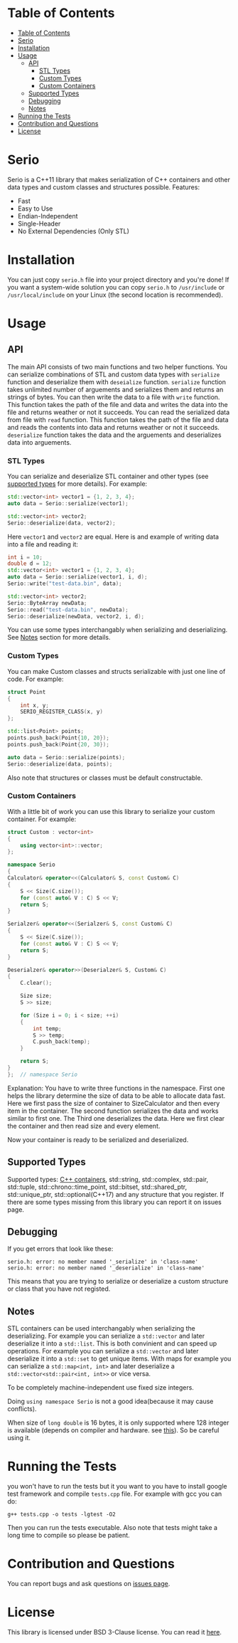 # Table of Contents
- [Table of Contents](#table-of-contents)
- [Serio](#serio)
- [Installation](#installation)
- [Usage](#usage)
  - [API](#api)
    - [STL Types](#stl-types)
    - [Custom Types](#custom-types)
    - [Custom Containers](#custom-containers)
  - [Supported Types](#supported-types)
  - [Debugging](#debugging)
  - [Notes](#notes)
- [Running the Tests](#running-the-tests)
- [Contribution and Questions](#contribution-and-questions)
- [License](#license)

# Serio
Serio is a C++11 library that makes serialization of C++ containers and other data types and custom classes and structures possible. Features:
+ Fast
+ Easy to Use
+ Endian-Independent
+ Single-Header
+ No External Dependencies (Only STL) 

# Installation
You can just copy ```serio.h``` file into your project directory and you're done!
If you want a system-wide solution you can copy ```serio.h``` to ```/usr/include``` or ```/usr/local/include``` on your Linux (the second location is recommended).

# Usage
## API
The main API consists of two main functions and two helper functions. You can serialize combinations of STL and custom data types with ```serialize``` function and deserialize them with ```deseialize``` function.
```serialize``` function takes unlimited number of arguements and serializes them and returns an strings of bytes. 
You can then write the data to a file with ```write``` function. This function takes the path of the file and data and writes the data into the file and returns weather or not it succeeds. 
You can read the serialized data from file with ```read``` function. This function takes the path of the file and data and reads the contents into data and returns weather or not it succeeds. 
```deserialize``` function takes the data and the arguements and deserializes data into arguements.

### STL Types
You can serialize and deserialize STL container and other types (see [supported types](#supported-types) for more details). For example:

``` c++
std::vector<int> vector1 = {1, 2, 3, 4};
auto data = Serio::serialize(vector1);

std::vector<int> vector2;
Serio::deserialize(data, vector2);
```

Here ```vector1``` and ```vector2``` are equal.
Here is and example of writing data into a file and reading it:

``` c++
int i = 10;
double d = 12;
std::vector<int> vector1 = {1, 2, 3, 4};
auto data = Serio::serialize(vector1, i, d);
Serio::write("test-data.bin", data);

std::vector<int> vector2;
Serio::ByteArray newData;
Serio::read("test-data.bin", newData);
Serio::deserialize(newData, vector2, i, d);
```

You can use some types interchangably when serializing and deserializing. See [Notes](#notes) section for more details.

### Custom Types
You can make Custom classes and structs serializable with just one line of code. For example:

``` c++
struct Point
{
    int x, y;
    SERIO_REGISTER_CLASS(x, y)
};

std::list<Point> points;
points.push_back(Point{10, 20});
points.push_back(Point{20, 30});

auto data = Serio::serialize(points);
Serio::deserialize(data, points);
```
 
Also note that structures or classes must be default constructable.

### Custom Containers
With a little bit of work you can use this library to serialize your custom container. For example:

``` c++
struct Custom : vector<int>
{
    using vector<int>::vector;
};

namespace Serio
{
Calculator& operator<<(Calculator& S, const Custom& C)
{
    S << Size(C.size());
    for (const auto& V : C) S << V;
    return S;
}

Serialzer& operator<<(Serialzer& S, const Custom& C)
{
    S << Size(C.size());
    for (const auto& V : C) S << V;
    return S;
}

Deserialzer& operator>>(Deserialzer& S, Custom& C)
{
    C.clear();

    Size size;
    S >> size;

    for (Size i = 0; i < size; ++i)
    {
        int temp;
        S >> temp;
        C.push_back(temp);
    }

    return S;
}
};  // namespace Serio
```

Explanation:
You have to write three functions in the namespace. First one helps the library determine the size of data to be able to allocate data fast. Here we first pass the size of container to SizeCalculator and then every item in the container. The second function serializes the data and works similar to first one. The Third one deserializes the data. Here we first clear the container and then read size and every element.

Now your container is ready to be serialized and deserialized.

## Supported Types
Supported types: [C++ containers](http://www.cplusplus.com/reference/stl/), std::string, std::complex, std::pair, std::tuple, std::chrono::time_point, std::bitset, std::shared_ptr, std::unique_ptr, std::optional(C++17) and any structure that you register. If there are some types missing from this library you can report it on issues page.

## Debugging
If you get errors that look like these:

```
serio.h: error: no member named '_serialize' in 'class-name'
serio.h: error: no member named '_deserialize' in 'class-name'
```

This means that you are trying to serialize or deserialize a custom structure or class that you have not registed.

## Notes
STL containers can be used interchangably when serializing the deserializing. For example you can serialize a ```std::vector``` and later deserialize it into a ```std::list```. This is both convinient and can speed up operations. For example you can serialize a ```std::vector``` and later deserialize it into a ```std::set``` to get unique items. With maps for example you can serialize a ```std::map<int, int>``` and later deserialize a ```std::vector<std::pair<int, int>>``` or vice versa.

To be completely machine-independent use fixed size integers.

Doing ```using namespace Serio``` is not a good idea(because it may cause conflicts).

When size of ```long double``` is 16 bytes, it is only supported where 128 integer is available (depends on compiler and hardware. see [this](https://gcc.gnu.org/onlinedocs/gcc-4.6.1/gcc/_005f_005fint128.html)). So be careful using it.

# Running the Tests
you won't have to run the tests but it you want to you have to install google test framework and compile ```tests.cpp``` file. For example with gcc you can do:

```
g++ tests.cpp -o tests -lgtest -O2
```

Then you can run the tests executable. Also note that tests might take a long time to compile so please be patient.

# Contribution and Questions
You can report bugs and ask questions on [issues page](../../issues).

# License
This library is licensed under BSD 3-Clause license. You can read it [here](LICENSE.md).
